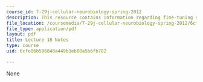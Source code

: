 ```yaml
---
course_id: 7-29j-cellular-neurobiology-spring-2012
description: This resource contains information regarding fine-tuning synaptic connections.
file_location: /coursemedia/7-29j-cellular-neurobiology-spring-2012/6cfe86b596848a449b3eb08a5b6fb782_MIT7_29JS12_lecture18.pdf
file_type: application/pdf
layout: pdf
title: Lecture 18 Notes
type: course
uid: 6cfe86b596848a449b3eb08a5b6fb782

---
```

None